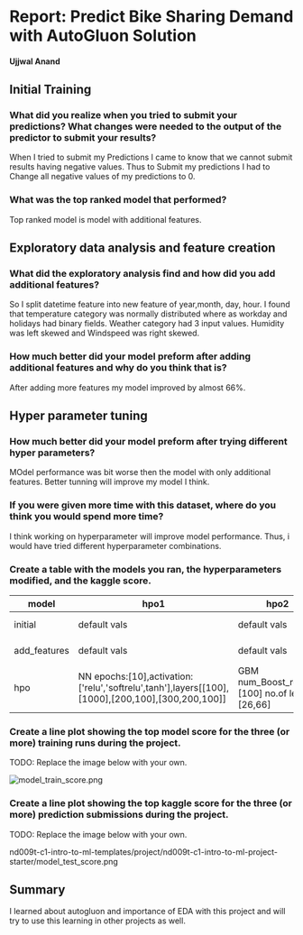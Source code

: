 # Report: Predict Bike Sharing Demand with AutoGluon Solution
#### Ujjwal Anand

## Initial Training
### What did you realize when you tried to submit your predictions? What changes were needed to the output of the predictor to submit your results?
When I tried to submit my Predictions I came to know that we cannot submit results having negative values.
Thus to Submit my  predictions I had to Change all negative values of my predictions to 0.

### What was the top ranked model that performed?
Top ranked model is model with additional features.

## Exploratory data analysis and feature creation
### What did the exploratory analysis find and how did you add additional features?
So I split datetime feature into new feature of year,month, day, hour. 
I found that temperature category was normally distributed where as workday and holidays had binary fields. Weather category had 3 input values. Humidity was left skewed and Windspeed was right skewed.

### How much better did your model preform after adding additional features and why do you think that is?
After adding more features my model improved by almost 66%.

## Hyper parameter tuning
### How much better did your model preform after trying different hyper parameters?
MOdel performance was bit worse then the model with only additional features. Better tunning will improve my model I think.

### If you were given more time with this dataset, where do you think you would spend more time?
I think working on hyperparameter will improve model performance.
Thus, i would have tried different hyperparameter combinations.

### Create a table with the models you ran, the hyperparameters modified, and the kaggle score.
|model|hpo1|hpo2|hpo3|score|
|--|--|--|--|--|
|initial|default vals|default vals|default vals|1.8|
|add_features|default vals|default vals|default vals|0.690|
|hpo|NN epochs:[10],activation:['relu','softrelu',tanh'],layers[[100],[1000],[200,100],[300,200,100]]|GBM num_Boost_round: [100] no.of leaves [26,66]|default vals|0.4835|

### Create a line plot showing the top model score for the three (or more) training runs during the project.

TODO: Replace the image below with your own.

![model_train_score.png](img/model_train_score.png)

### Create a line plot showing the top kaggle score for the three (or more) prediction submissions during the project.

TODO: Replace the image below with your own.

nd009t-c1-intro-to-ml-templates/project/nd009t-c1-intro-to-ml-project-starter/model_test_score.png

## Summary
I learned about autogluon and importance of EDA with this project and will try to use this learning in other projects as well.
